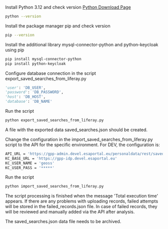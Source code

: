 Install Python 3.12 and check version
[Python Download Page](https://www.python.org)
```sh
python --version
```
Install the package manager pip and check version
```sh
pip --version
```
Install the additional library mysql-connector-python and python-keycloak using pip
```sh
pip install mysql-connector-python
pip install python-keycloak
```

Configure database connection in the script export_saved_searches_from_liferay.py
```python
'user': 'DB_USER',
'password': 'DB_PASSWORD',
'host': 'DB_HOST',
'database': 'DB_NAME'
```
Run the script
```sh
python export_saved_searches_from_liferay.py
```

A file with the exported data saved_searches.json should be created.

Change the configuration in the import_saved_searches_from_liferay.py script to the API for the specific environment.
For DEV, the configuration is:
```sh
API_URL = 'https://gpp-admin.devel.esaportal.eu/personaldata/rest/saved-searches'
KC_BASE_URL = 'https://gpp-idp.devel.esaportal.eu'
KC_USER_NAME = 'geoss'
KC_USER_PASS = '*****'
```

Run the script
```sh
python import_saved_searches_from_liferay.py
```

The script processing is finished when the message 'Total execution time' appears.
If there are any problems with uploading records, failed attempts will be stored in the failed_records.json file.
In case of failed records, they will be reviewed and manually added via the API after analysis.

The saved_searches.json data file needs to be archived.

